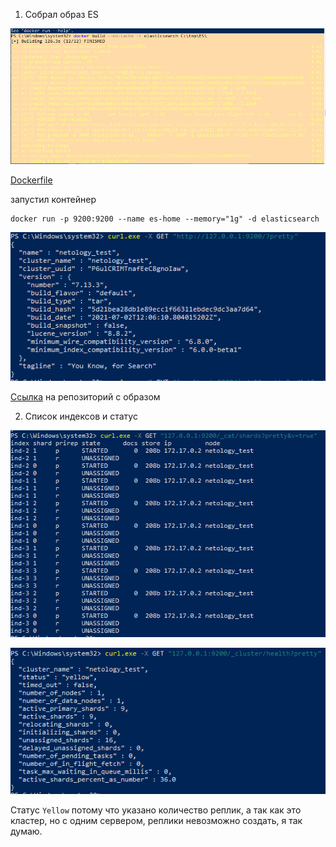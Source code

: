 1. Собрал образ ES

![img_1.png](img_1.png)

[Dockerfile](https://github.com/sakhnail/sysadm-homeworks/blob/main/06-db-05-elasticsearch/Dockerfile)

запустил контейнер

```shell
docker run -p 9200:9200 --name es-home --memory="1g" -d elasticsearch
```
![img_5.png](img_5.png)

[Ссылка](https://hub.docker.com/repository/docker/sakhnail/elastic) на репозиторий с образом

2. Список индексов и статус

![img_6.png](img_6.png)

![img_7.png](img_7.png)

Статус <code>Yellow</code> потому что указано количество реплик, а так как это кластер, но с одним сервером, реплики невозможно создать, я так думаю.

